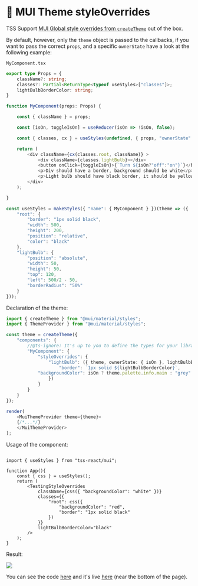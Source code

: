 # 🍭 MUI Theme styleOverrides

TSS Support [MUI Global style overrides from `createTheme`](https://mui.com/customization/theme-components/%23global-style-overrides)  out of the box. &#x20;

By default, however, only the `theme` object is passed to the callbacks, if you want to pass the correct `props`, and a specific `ownerState` have a look at the following example: &#x20;

`MyComponent.tsx`

```typescript
export type Props = {
    className?: string;
    classes?: Partial<ReturnType<typeof useStyles>["classes"]>;
    lightBulbBorderColor: string;
}

function MyComponent(props: Props) {

    const { className } = props;

    const [isOn, toggleIsOn] = useReducer(isOn => !isOn, false);

    const { classes, cx } = useStyles(undefined, { props, "ownerState": { isOn } });

    return (
        <div className={cx(classes.root, className)} >
            <div className={classes.lightBulb}></div>
            <button onClick={toggleIsOn}>{`Turn ${isOn?"off":"on"}`}</button>
            <p>Div should have a border, background should be white</p>
            <p>Light bulb should have black border, it should be yellow when turned on.</p>
        </div>
    );

}

const useStyles = makeStyles({ "name": { MyComponent } })(theme => ({
    "root": {
        "border": "1px solid black",
        "width": 500,
        "height": 200,
        "position": "relative",
        "color": "black"
    },
    "lightBulb": {
        "position": "absolute",
        "width": 50,
        "height": 50,
        "top": 120,
        "left": 500/2 - 50,
        "borderRadius": "50%"
    }
}));
```

Declaration of the theme: &#x20;

```typescript
import { createTheme } from "@mui/material/styles";
import { ThemeProvider } from "@mui/material/styles";

const theme = createTheme({
    "components": {
        //@ts-ignore: It's up to you to define the types for your library
        "MyComponent": {
            "styleOverrides": {
                "lightBulb": ({ theme, ownerState: { isOn }, lightBulbBorderColor })=>({
                    "border": `1px solid ${lightBulbBorderColor}`,
		    "backgroundColor": isOn ? theme.palette.info.main : "grey"
                })
            }		
        }
    }
});

render(
    <MuiThemeProvider theme={theme}>
    {/*...*/}
    </MuiThemeProvider>
);
```

Usage of the component: &#x20;

```tsx

import { useStyles } from "tss-react/mui";

function App(){
    const { css } = useStyles();
    return (
        <TestingStyleOverrides 
            className={css({ "backgroundColor": "white" })}
            classes={{
                "root": css({
                    "backgroundColor": "red",
                    "border": "1px solid black"
                })
            }}
            lightBulbBorderColor="black"
        />
    );
}
```

Result: &#x20;

![](https://user-images.githubusercontent.com/6702424/159143760-85f2c42d-602d-4aad-a3f0-9338ff6e8c76.gif)

You can see the code [here](https://github.com/garronej/tss-react/tree/main/src/test/apps/spa) and it's live [here](https://www.tss-react.dev/test/) (near the bottom of the page). &#x20;
